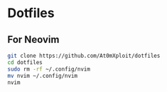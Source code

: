 # Dotfiles

## For Neovim
```bash
git clone https://github.com/At0mXploit/dotfiles
cd dotfiles
sudo rm -rf ~/.config/nvim
mv nvim ~/.config/nvim
nvim
```
